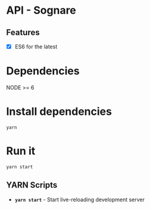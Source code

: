 # API - Sognare

## Features
- [x] ES6 for the latest

# Dependencies
NODE >= 6

# Install dependencies
```shell
yarn
```

# Run it
```shell
yarn start
```

## YARN Scripts
- **`yarn start`** - Start live-reloading development server
